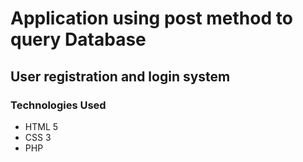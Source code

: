 # Application using post method to query Database

## User registration and login system

### Technologies Used
- HTML 5
- CSS 3
- PHP


